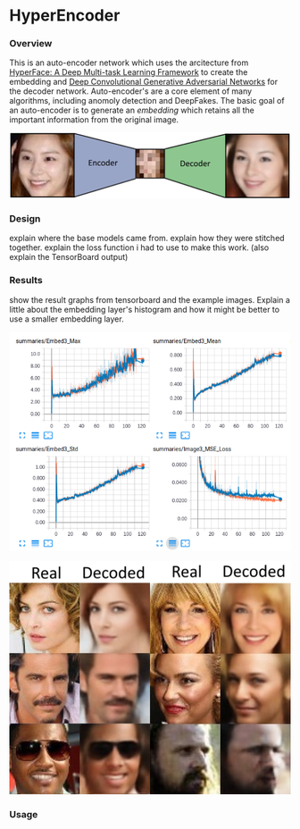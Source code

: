 
# HyperEncoder
### Overview
This is an auto-encoder network which uses the arcitecture from [HyperFace: A Deep Multi-task Learning Framework](https://arxiv.org/abs/1603.01249) to create the embedding and [Deep Convolutional Generative Adversarial Networks](https://arxiv.org/abs/1511.06434) for the decoder network.
Auto-encoder's are a core element of many algorithms, including anomoly detection and DeepFakes. The basic goal of an auto-encoder is to generate an *embedding* which retains all the important information from the original image. 

![alt text](https://github.com/lucaspettit/HyperEncoder/blob/master/images/encode-decode%20example.png)

### Design
explain where the base models came from. explain how they were stitched together. explain the loss function i had to use to make this work. (also explain the TensorBoard output)

### Results
show the result graphs from tensorboard and the example images. Explain a little about the embedding layer's histogram and how it might be better to use a smaller embedding layer.

![alt text](https://github.com/lucaspettit/HyperEncoder/blob/master/images/Screenshot%20from%202018-03-13%2008-51-17.png)

![alt text](https://github.com/lucaspettit/HyperEncoder/blob/master/images/test_images_epoch_20_face_only.jpg)



### Usage
